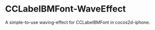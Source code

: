 CCLabelBMFont-WaveEffect
========================

A simple-to-use waving-effect for CCLabelBMFont in cocos2d-iphone.